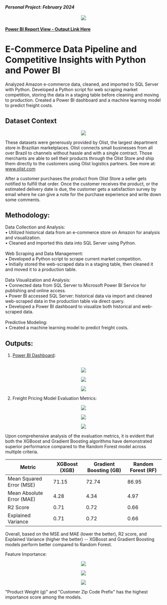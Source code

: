 #### *Personal Project: February 2024*

<p align="center">
<img src="https://github.com/jvenncpe/2024.01_E_Commerce_Data_Pipeline_Market_Insights_with_Python_and_Power_BI/assets/35190918/169ba480-54ea-4d7e-93e0-218e01ca6054"/>
</p>

#### [Power BI Report View - Output Link Here](https://app.powerbi.com/view?r=eyJrIjoiMjkxZWRmMDEtNDJhMC00ZGY3LWEwMWItZDE2OTcxODU5OTRkIiwidCI6IjQwNWNhNjU3LThiNjQtNDAwMy04ZDMyLTkyYWYyZjU5Y2UwNCIsImMiOjEwfQ%3D%3D)

# E-Commerce Data Pipeline and Competitive Insights with Python and Power BI
Analyzed Amazon e-commerce data, cleaned, and imported to SQL Server with Python. Developed a Python script for web scraping market competition, storing the data in a staging table before cleaning and moving to production. Created a Power BI dashboard and a machine learning model to predict freight costs.

## Dataset Context
<p align="center">
<img src="https://github.com/jvenncpe/2024.01_E_Commerce_Data_Pipeline_Market_Insights_with_Python_and_Power_BI/assets/35190918/9568d8d5-ca88-4bed-b4d2-f17cbbce630f"/>
</p>

These datasets were generously provided by Olist, the largest department store in Brazilian marketplaces. Olist connects small businesses from all over Brazil to channels without hassle and with a single contract. Those merchants are able to sell their products through the Olist Store and ship them directly to the customers using Olist logistics partners. See more at: www.olist.com

After a customer purchases the product from Olist Store a seller gets notified to fulfill that order. Once the customer receives the product, or the estimated delivery date is due, the customer gets a satisfaction survey by email where he can give a note for the purchase experience and write down some comments.

## Methodology:
Data Collection and Analysis:
</br>• Utilized historical data from an e-commerce store on Amazon for analysis and visualization.
</br>• Cleaned and imported this data into SQL Server using Python.
</br></br>Web Scraping and Data Management:
</br>• Developed a Python script to scrape current market competition.
</br>• Initially stored the web-scraped data in a staging table, then cleaned it and moved it to a production table.
</br></br>Data Visualization and Analysis:
</br>• Connected data from SQL Server to Microsoft Power BI Service for publishing and online access.
</br>• Power BI accessed SQL Server: historical data via import and cleaned web-scraped data in the production table via direct query.
</br>• Developed a Power BI dashboard to visualize both historical and web-scraped data.
</br></br>Predictive Modeling:
</br>• Created a machine learning model to predict freight costs.

## Outputs:
1. [Power BI Dashboard](https://app.powerbi.com/view?r=eyJrIjoiMjkxZWRmMDEtNDJhMC00ZGY3LWEwMWItZDE2OTcxODU5OTRkIiwidCI6IjQwNWNhNjU3LThiNjQtNDAwMy04ZDMyLTkyYWYyZjU5Y2UwNCIsImMiOjEwfQ%3D%3D): </br></br>
  <p align="center"><img src="https://github.com/jvenncpe/2024.01_E_Commerce_Data_Pipeline_Market_Insights_with_Python_and_Power_BI/assets/35190918/169ba480-54ea-4d7e-93e0-218e01ca6054"/></p>
  <p align="center"><img src="https://github.com/jvenncpe/2024.01_E_Commerce_Data_Pipeline_Market_Insights_with_Python_and_Power_BI/assets/35190918/4705dd46-2da3-4a2c-8523-497224ff00e5"/></p>
  <p align="center"><img src="https://github.com/jvenncpe/2024.01_E_Commerce_Data_Pipeline_Market_Insights_with_Python_and_Power_BI/assets/35190918/2c027e9c-5f4b-4677-a8fc-1cc98ef3dbfb"/></p>

2. Freight Pricing Model Evaluation Metrics:
  <p align="center"><img src="https://github.com/jvenncpe/2024.01_E_Commerce_Data_Pipeline_Market_Insights_with_Python_and_Power_BI/assets/35190918/e2b3948c-4665-480d-81eb-fba4267bcde9"/></p>
  <p align="center"><img src="https://github.com/jvenncpe/2024.01_E_Commerce_Data_Pipeline_Market_Insights_with_Python_and_Power_BI/assets/35190918/375f20b8-f39d-4570-b077-3f3e088b948c"/></p>
  <p align="center"><img src="https://github.com/jvenncpe/2024.01_E_Commerce_Data_Pipeline_Market_Insights_with_Python_and_Power_BI/assets/35190918/66617338-19ef-4af0-8e69-52ad05aaa893"/></p>
  
  Upon comprehensive analysis of the evaluation metrics, it is evident that both the XGBoost and Gradient Boosting algorithms have demonstrated superior performance compared to the Random Forest model across multiple criteria.</p>
  
  | Metric                   | XGBoost (XGB) | Gradient Boosting (GB) | Random Forest (RF) |
  |--------------------------|---------------|-------------------------|--------------------|
  | Mean Squared Error (MSE) | 71.15         | 72.74                   | 86.95              |
  | Mean Absolute Error (MAE)| 4.28          | 4.34                    | 4.97               |
  | R2 Score                  | 0.71          | 0.72                    | 0.66               |
  | Explained Variance        | 0.71          | 0.72                    | 0.66               |
  
  <p>Overall, based on the MSE and MAE (lower the better), R2 score, and Explained Variance (higher the better) -- XGBoost and Gradient Boosting models perform better compared to Random Forest. </p>

  
  Feature Importance:
  <p align="center"><img src="https://github.com/jvenncpe/2024.01_E_Commerce_Data_Pipeline_Market_Insights_with_Python_and_Power_BI/assets/35190918/b98d45f7-2e3c-445c-b94b-97d63b27e95e"/></p>
  <p align="center"><img src="https://github.com/jvenncpe/2024.01_E_Commerce_Data_Pipeline_Market_Insights_with_Python_and_Power_BI/assets/35190918/09e16bea-596d-428b-ac13-ec2b7d508a49"/></p>
  <p align="center"><img src="https://github.com/jvenncpe/2024.01_E_Commerce_Data_Pipeline_Market_Insights_with_Python_and_Power_BI/assets/35190918/1955e93e-f5c7-4f03-afe4-477d5ce12dc2"/></p>

  "Product Weight (g)"  and "Customer Zip Code Prefix" has the highest importance score among the models.
